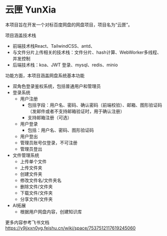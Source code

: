# 云匣 YunXia

本项目旨在开发一个对标百度网盘的网盘项目，项目名为“云匣”。

项目涵盖技术栈

- 前端技术栈React、TailwindCSS、antd、
- 与文件分片上传相关的技术栈：文件分片、hash计算、WebWorker多线程、并发控制
- 后端技术栈：koa、JWT 登录、mysql、redis、minio

功能方面，本项目涵盖网盘系统基本功能

- 双角色登录鉴权系统，包括普通用户和管理员
- 登录系统
  - 用户注册
    - 包括字段：用户名、密码、确认密码（前端校验）、邮箱、图形验证码（发邮件或者不支持邮箱验证时，用于确认注册）
    - 支持邮箱注册（可选）
  - 用户登录
    - 包括：用户名、密码、图形验证码
  - 用户登出
  - 管理员账号仅登录，不可注册
  - 管理员登出
- 文件管理系统
  - 上传单个文件
  - 上传文件夹
  - 创建文件夹
  - 修改文件名/文件夹名
  - 删除文件/文件夹
  - 下载文件/文件夹
  - 分享文件/文件夹
- AI拓展
  - 根据用户网盘内容，创建知识库

更多内容参考飞书文档 https://y9jjxxn0yg.feishu.cn/wiki/space/7537512117619245060
